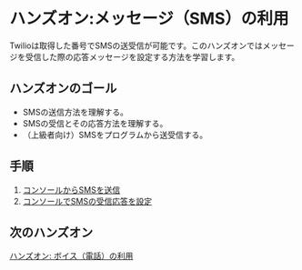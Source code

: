#  ハンズオン:メッセージ（SMS）の利用

Twilioは取得した番号でSMSの送受信が可能です。このハンズオンではメッセージを受信した際の応答メッセージを設定する方法を学習します。

## ハンズオンのゴール

- SMSの送信方法を理解する。
- SMSの受信とその応答方法を理解する。
- （上級者向け）SMSをプログラムから送受信する。

## 手順
1. [コンソールからSMSを送信](./02-01-SendSMSByConsole.md)
2. [コンソールでSMSの受信応答を設定](./02-02-ReceiveSMS.md)


## 次のハンズオン

[ハンズオン: ボイス（電話）の利用](../03-Twilio-Voice/03-00-Overview.md)